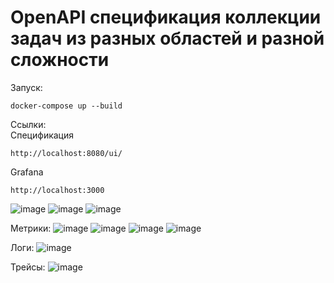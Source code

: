 # OpenAPI спецификация коллекции задач из разных областей и разной сложности
Запуск:
```
docker-compose up --build
```

Ссылки: <br>
Спецификация
```
http://localhost:8080/ui/
```
Grafana
```
http://localhost:3000
```

![image](https://github.com/user-attachments/assets/2fb9ac7b-47f3-4928-837c-c27f42563649)
![image](https://github.com/user-attachments/assets/61f4512b-290a-479a-bd6e-3855267c5b88)
![image](https://github.com/user-attachments/assets/c57bb85a-02d0-4cd3-943c-fc708c6276e9)


Метрики:
![image](https://github.com/user-attachments/assets/05fbd0b2-f2c8-48da-afe1-0c5186e7b47b)
![image](https://github.com/user-attachments/assets/e6e1652d-1190-41a9-8a18-b658548a4883)
![image](https://github.com/user-attachments/assets/10ea6443-a481-4939-ac37-2837adc0dd5d)
![image](https://github.com/user-attachments/assets/c2c5c415-6ad8-405c-8908-35c603e09b5c)

Логи:
![image](https://github.com/user-attachments/assets/9555e147-72af-451c-b008-1c779b0242ac)

Трейсы:
![image](https://github.com/user-attachments/assets/869926d9-cc60-4e41-ac6e-3ee9c4cd9c73)




